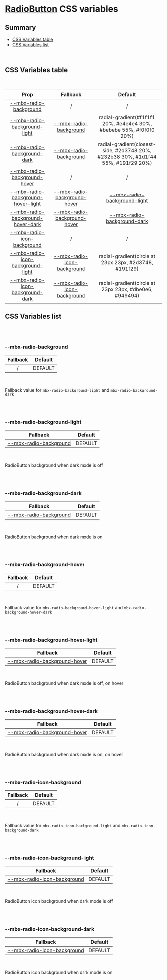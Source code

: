 # [RadioButton](index.md) CSS variables

## Summary

- [CSS Variables table](#css-variables-table)
- [CSS Variables list](#css-variables-list)

<br>

## CSS Variables table

<br>

| <div style='text-align:center;margin:auto;'>Prop</div>                                                                     | <div style='text-align:center;margin:auto;'>Fallback</div>                                                     | <div style='text-align:center;margin:auto;'>Default</div>                                                                           |
| -------------------------------------------------------------------------------------------------------------------------- | -------------------------------------------------------------------------------------------------------------- | ----------------------------------------------------------------------------------------------------------------------------------- |
| <div style='text-align:center;margin:auto;'>[--mbx-radio-background](#-mbx-radio-background)</div>                         | <div style='text-align:center;margin:auto;'>/</div>                                                            | <div style='text-align:center;margin:auto;'>/</div>                                                                                 |
| <div style='text-align:center;margin:auto;'>[--mbx-radio-background-light](#-mbx-radio-background-light)</div>             | <div style='text-align:center;margin:auto;'>[--mbx-radio-background](#-mbx-radio-background)</div>             | <div style='text-align:center;margin:auto;'>radial-gradient(#f1f1f1 20%, #e4e4e4 30%, #bebebe 55%, #f0f0f0 20%)</div>               |
| <div style='text-align:center;margin:auto;'>[--mbx-radio-background-dark](#-mbx-radio-background-dark)</div>               | <div style='text-align:center;margin:auto;'>[--mbx-radio-background](#-mbx-radio-background)</div>             | <div style='text-align:center;margin:auto;'>radial-gradient(closest-side, #2d3748 20%, #232b38 30%, #1d1f44 55%, #191f29 20%)</div> |
| <div style='text-align:center;margin:auto;'>[--mbx-radio-background-hover](#-mbx-radio-background-hover)</div>             | <div style='text-align:center;margin:auto;'>/</div>                                                            | <div style='text-align:center;margin:auto;'>/</div>                                                                                 |
| <div style='text-align:center;margin:auto;'>[--mbx-radio-background-hover-light](#-mbx-radio-background-hover-light)</div> | <div style='text-align:center;margin:auto;'>[--mbx-radio-background-hover](#-mbx-radio-background-hover)</div> | <div style='text-align:center;margin:auto;'>[--mbx-radio-background-light](#-mbx-radio-background-light)</div>                      |
| <div style='text-align:center;margin:auto;'>[--mbx-radio-background-hover-dark](#-mbx-radio-background-hover-dark)</div>   | <div style='text-align:center;margin:auto;'>[--mbx-radio-background-hover](#-mbx-radio-background-hover)</div> | <div style='text-align:center;margin:auto;'>[--mbx-radio-background-dark](#-mbx-radio-background-dark)</div>                        |
| <div style='text-align:center;margin:auto;'>[--mbx-radio-icon-background](#-mbx-radio-icon-background)</div>               | <div style='text-align:center;margin:auto;'>/</div>                                                            | <div style='text-align:center;margin:auto;'>/</div>                                                                                 |
| <div style='text-align:center;margin:auto;'>[--mbx-radio-icon-background-light](#-mbx-radio-icon-background-light)</div>   | <div style='text-align:center;margin:auto;'>[--mbx-radio-icon-background](#-mbx-radio-icon-background)</div>   | <div style='text-align:center;margin:auto;'>radial-gradient(circle at 23px 23px, #2d3748, #191f29)</div>                            |
| <div style='text-align:center;margin:auto;'>[--mbx-radio-icon-background-dark](#-mbx-radio-icon-background-dark)</div>     | <div style='text-align:center;margin:auto;'>[--mbx-radio-icon-background](#-mbx-radio-icon-background)</div>   | <div style='text-align:center;margin:auto;'>radial-gradient(circle at 23px 23px, #dbe0e6, #949494)</div>                            |

## CSS Variables list

<br>

<br>

### --mbx-radio-background

| <div style='text-align:center;margin:auto;'>Fallback</div> | <div style='text-align:center;margin:auto;'>Default</div> |
| ---------------------------------------------------------- | --------------------------------------------------------- |
| <div style='text-align:center;margin:auto;'>/</div>        | <div style='text-align:center;margin:auto;'>DEFAULT</div> |

<br>

Fallback value for `mbx-radio-background-light` and `mbx-radio-background-dark`

<br>

<br>

### --mbx-radio-background-light

| <div style='text-align:center;margin:auto;'>Fallback</div>                                         | <div style='text-align:center;margin:auto;'>Default</div> |
| -------------------------------------------------------------------------------------------------- | --------------------------------------------------------- |
| <div style='text-align:center;margin:auto;'>[--mbx-radio-background](#-mbx-radio-background)</div> | <div style='text-align:center;margin:auto;'>DEFAULT</div> |

<br>

RadioButton background when dark mode is off

<br>

<br>

### --mbx-radio-background-dark

| <div style='text-align:center;margin:auto;'>Fallback</div>                                         | <div style='text-align:center;margin:auto;'>Default</div> |
| -------------------------------------------------------------------------------------------------- | --------------------------------------------------------- |
| <div style='text-align:center;margin:auto;'>[--mbx-radio-background](#-mbx-radio-background)</div> | <div style='text-align:center;margin:auto;'>DEFAULT</div> |

<br>

RadioButton background when dark mode is on

<br>

<br>

### --mbx-radio-background-hover

| <div style='text-align:center;margin:auto;'>Fallback</div> | <div style='text-align:center;margin:auto;'>Default</div> |
| ---------------------------------------------------------- | --------------------------------------------------------- |
| <div style='text-align:center;margin:auto;'>/</div>        | <div style='text-align:center;margin:auto;'>DEFAULT</div> |

<br>

Fallback value for `mbx-radio-background-hover-light` and `mbx-radio-background-hover-dark`

<br>

<br>

### --mbx-radio-background-hover-light

| <div style='text-align:center;margin:auto;'>Fallback</div>                                                     | <div style='text-align:center;margin:auto;'>Default</div> |
| -------------------------------------------------------------------------------------------------------------- | --------------------------------------------------------- |
| <div style='text-align:center;margin:auto;'>[--mbx-radio-background-hover](#-mbx-radio-background-hover)</div> | <div style='text-align:center;margin:auto;'>DEFAULT</div> |

<br>

RadioButton background when dark mode is off, on hover

<br>

<br>

### --mbx-radio-background-hover-dark

| <div style='text-align:center;margin:auto;'>Fallback</div>                                                     | <div style='text-align:center;margin:auto;'>Default</div> |
| -------------------------------------------------------------------------------------------------------------- | --------------------------------------------------------- |
| <div style='text-align:center;margin:auto;'>[--mbx-radio-background-hover](#-mbx-radio-background-hover)</div> | <div style='text-align:center;margin:auto;'>DEFAULT</div> |

<br>

RadioButton background when dark mode is on, on hover

<br>

<br>

### --mbx-radio-icon-background

| <div style='text-align:center;margin:auto;'>Fallback</div> | <div style='text-align:center;margin:auto;'>Default</div> |
| ---------------------------------------------------------- | --------------------------------------------------------- |
| <div style='text-align:center;margin:auto;'>/</div>        | <div style='text-align:center;margin:auto;'>DEFAULT</div> |

<br>

Fallback value for `mbx-radio-icon-background-light` and `mbx-radio-icon-background-dark`

<br>

<br>

### --mbx-radio-icon-background-light

| <div style='text-align:center;margin:auto;'>Fallback</div>                                                   | <div style='text-align:center;margin:auto;'>Default</div> |
| ------------------------------------------------------------------------------------------------------------ | --------------------------------------------------------- |
| <div style='text-align:center;margin:auto;'>[--mbx-radio-icon-background](#-mbx-radio-icon-background)</div> | <div style='text-align:center;margin:auto;'>DEFAULT</div> |

<br>

RadioButton icon background when dark mode is off

<br>

<br>

### --mbx-radio-icon-background-dark

| <div style='text-align:center;margin:auto;'>Fallback</div>                                                   | <div style='text-align:center;margin:auto;'>Default</div> |
| ------------------------------------------------------------------------------------------------------------ | --------------------------------------------------------- |
| <div style='text-align:center;margin:auto;'>[--mbx-radio-icon-background](#-mbx-radio-icon-background)</div> | <div style='text-align:center;margin:auto;'>DEFAULT</div> |

<br>

RadioButton icon background when dark mode is on

<br>

